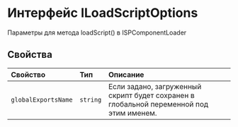 # <a name="iloadscriptoptions-interface"></a>Интерфейс ILoadScriptOptions







Параметры для метода loadScript() в ISPComponentLoader




## <a name="properties"></a>Свойства

| Свойство     | Тип   | Описание|
|:-------------|:-------|:-----------|
|`globalExportsName`      | `string` | Если задано, загруженный скрипт будет сохранен в глобальной переменной под этим именем. |






